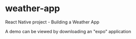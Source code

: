 # weather-app

React Native project - Building a Weather App

A demo can be viewed by downloading an "expo" application
